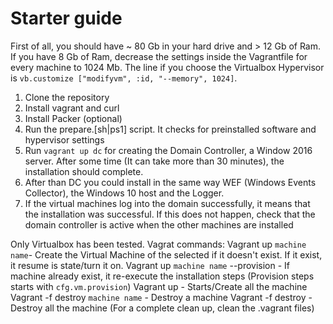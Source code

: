 # Starter guide
First of all, you should have ~ 80 Gb in your hard drive and > 12 Gb of Ram. If you have 8 Gb of Ram, decrease the settings inside the Vagrantfile for every machine to 1024 Mb. The line if you choose the Virtualbox Hypervisor is `vb.customize ["modifyvm", :id, "--memory", 1024]`.

1. Clone the repository
2. Install vagrant and curl
3. Install Packer (optional)
4. Run the prepare.[sh|ps1] script. It checks for preinstalled software and hypervisor settings
5. Run `vagrant up dc` for creating the Domain Controller, a Window 2016 server. After some time (It can take more than 30 minutes), the installation should complete.
6. After than DC you could install in the same way WEF (Windows Events Collector), the Windows 10 host and the Logger.
7. If the virtual machines log into the domain successfully, it means that the installation was successful. If this does not happen, check that the domain controller is active when the other machines are installed

Only Virtualbox has been tested.
Vagrat commands:
Vagrant up `machine name`- Create the Virtual Machine of the selected if it doesn't exist. If it exist, it resume is state/turn it on.
Vagrant up `machine name` --provision - If machine already exist, it re-execute the installation steps (Provision steps starts with `cfg.vm.provision`)
Vagrant up - Starts/Create all the machine
Vagrant -f destroy `machine name` - Destroy a machine 
Vagrant -f destroy - Destroy all the machine (For a complete clean up, clean the .vagrant files) 


